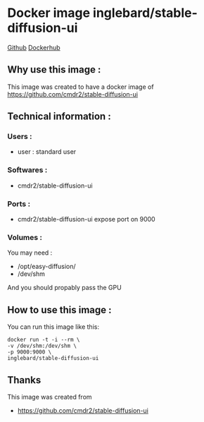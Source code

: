 # Docker image inglebard/stable-diffusion-ui
[Github](https://github.com/Inglebard/dockerfiles/tree/stable-diffusion-ui)
[Dockerhub](https://hub.docker.com/r/inglebard/stable-diffusion-ui/)

## Why use this image :

This image was created to have a docker image of https://github.com/cmdr2/stable-diffusion-ui
## Technical information :

### Users :
* user : standard user

### Softwares :
* cmdr2/stable-diffusion-ui

### Ports :
* cmdr2/stable-diffusion-ui expose port on 9000

### Volumes :
You may need :
* /opt/easy-diffusion/
* /dev/shm

And you should propably pass the GPU


## How to use this image :

You can run this image like this:
```
docker run -t -i --rm \
-v /dev/shm:/dev/shm \
-p 9000:9000 \
inglebard/stable-diffusion-ui

```

## Thanks
This image was created from
* https://github.com/cmdr2/stable-diffusion-ui
